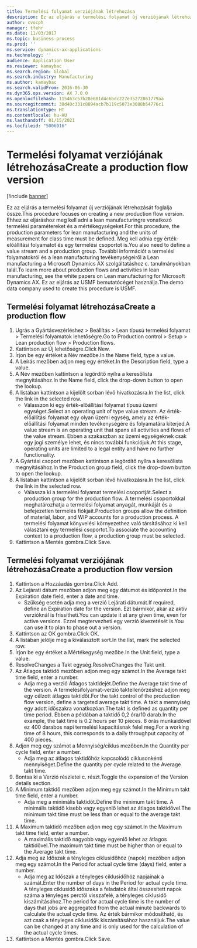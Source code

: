 ```yaml
---
title: Termelési folyamat verziójának létrehozása
description: Ez az eljárás a termelési folyamat új verziójának létrehozását foglalja össze.
author: cvocph
manager: tfehr
ms.date: 11/03/2017
ms.topic: business-process
ms.prod: ''
ms.service: dynamics-ax-applications
ms.technology: ''
audience: Application User
ms.reviewer: kamaybac
ms.search.region: Global
ms.search.industry: Manufacturing
ms.author: kamaybac
ms.search.validFrom: 2016-06-30
ms.dyn365.ops.version: AX 7.0.0
ms.openlocfilehash: 115463c57b28e681d4c6bdc227e35272861779aa
ms.sourcegitcommit: 38d40c331c8894acb7b119c5073e3088b54776c1
ms.translationtype: HT
ms.contentlocale: hu-HU
ms.lasthandoff: 01/15/2021
ms.locfileid: "5006916"
---
```

# <a name="create-a-production-flow-version"></a><span data-ttu-id="4664f-103">Termelési folyamat verziójának létrehozása</span><span class="sxs-lookup"><span data-stu-id="4664f-103">Create a production flow version</span></span>

[!include [banner](../../includes/banner.md)]

<span data-ttu-id="4664f-104">Ez az eljárás a termelési folyamat új verziójának létrehozását foglalja össze.</span><span class="sxs-lookup"><span data-stu-id="4664f-104">This procedure focuses on creating a new production flow version.</span></span> <span data-ttu-id="4664f-105">Ehhez az eljáráshoz meg kell adni a lean manufacturingre vonatkozó termelési paramétereket és a mértékegységeket.</span><span class="sxs-lookup"><span data-stu-id="4664f-105">For this procedure, the production parameters for lean manufacturing and the units of measurement for class time must be defined.</span></span> <span data-ttu-id="4664f-106">Meg kell adnia egy érték-előállítási folyamatot és egy termelési csoportot is.</span><span class="sxs-lookup"><span data-stu-id="4664f-106">You also need to define a value stream and a production group.</span></span> <span data-ttu-id="4664f-107">További információt a termelési folyamatokról és a lean manufacturing tevékenységeiről a Lean manufacturing a Microsoft Dynamics AX szolgáltatáshoz c. tanulmányokban talál.</span><span class="sxs-lookup"><span data-stu-id="4664f-107">To learn more about production flows and activities in lean manufacturing, see the white papers on Lean manufacturing for Microsoft Dynamics AX.</span></span> <span data-ttu-id="4664f-108">Ez az eljárás az USMF bemutatócéget használja.</span><span class="sxs-lookup"><span data-stu-id="4664f-108">The demo data company used to create this procedure is USMF.</span></span>


## <a name="create-a-production-flow"></a><span data-ttu-id="4664f-109">Termelési folyamat létrehozása</span><span class="sxs-lookup"><span data-stu-id="4664f-109">Create a production flow</span></span>
1. <span data-ttu-id="4664f-110">Ugrás a Gyártásvezérléshez > Beállítás > Lean típusú termelési folyamat > Termelési folyamatok lehetőségre.</span><span class="sxs-lookup"><span data-stu-id="4664f-110">Go to Production control > Setup > Lean production flow > Production flows.</span></span>
2. <span data-ttu-id="4664f-111">Kattintson az Új lehetőségre.</span><span class="sxs-lookup"><span data-stu-id="4664f-111">Click New.</span></span>
3. <span data-ttu-id="4664f-112">Írjon be egy értéket a Név mezőbe.</span><span class="sxs-lookup"><span data-stu-id="4664f-112">In the Name field, type a value.</span></span>
4. <span data-ttu-id="4664f-113">A Leírás mezőben adjon meg egy értéket.</span><span class="sxs-lookup"><span data-stu-id="4664f-113">In the Description field, type a value.</span></span>
5. <span data-ttu-id="4664f-114">A Név mezőben kattintson a legördítő nyílra a keresőlista megnyitásához.</span><span class="sxs-lookup"><span data-stu-id="4664f-114">In the Name field, click the drop-down button to open the lookup.</span></span>
6. <span data-ttu-id="4664f-115">A listában kattintson a kijelölt sorban lévő hivatkozásra.</span><span class="sxs-lookup"><span data-stu-id="4664f-115">In the list, click the link in the selected row.</span></span>
    * <span data-ttu-id="4664f-116">Válasszon ki egy érték-előállítási folyamat típusú üzemi egységet.</span><span class="sxs-lookup"><span data-stu-id="4664f-116">Select an operating unit of type value stream.</span></span> <span data-ttu-id="4664f-117">Az érték-előállítási folyamat egy olyan üzemi egység, amely az érték-előállítási folyamat minden tevékenységére és folyamatára kiterjed.</span><span class="sxs-lookup"><span data-stu-id="4664f-117">A value stream is an operating unit that spans all activities and flows of the value stream.</span></span> <span data-ttu-id="4664f-118">Ebben a szakaszban az üzemi egységeknek csak egy jogi személye lehet, és nincs további funkciójuk.</span><span class="sxs-lookup"><span data-stu-id="4664f-118">At this stage, operating units are limited to a legal entity and have no further functionality.</span></span>  
7. <span data-ttu-id="4664f-119">A Gyártási csoport mezőben kattintson a legördítő nyílra a keresőlista megnyitásához.</span><span class="sxs-lookup"><span data-stu-id="4664f-119">In the Production group field, click the drop-down button to open the lookup.</span></span>
8. <span data-ttu-id="4664f-120">A listában kattintson a kijelölt sorban lévő hivatkozásra.</span><span class="sxs-lookup"><span data-stu-id="4664f-120">In the list, click the link in the selected row.</span></span>
    * <span data-ttu-id="4664f-121">Válassza ki a termelési folyamat termelési csoportját.</span><span class="sxs-lookup"><span data-stu-id="4664f-121">Select a production group for the production flow.</span></span> <span data-ttu-id="4664f-122">A termelési csoportokkal meghatározhatja a termelési folyamat anyagát, munkáját és a befejezetlen termelés fiókjait.</span><span class="sxs-lookup"><span data-stu-id="4664f-122">Production groups allow the definition of material, labor, and WIP accounts for a production process.</span></span> <span data-ttu-id="4664f-123">A termelési folyamat könyvelési környezethez való társításához ki kell választani egy termelési csoportot.</span><span class="sxs-lookup"><span data-stu-id="4664f-123">To associate the accounting context to a production flow, a production group must be selected.</span></span>  
9. <span data-ttu-id="4664f-124">Kattintson a Mentés gombra.</span><span class="sxs-lookup"><span data-stu-id="4664f-124">Click Save.</span></span>

## <a name="create-a-production-flow-version"></a><span data-ttu-id="4664f-125">Termelési folyamat verziójának létrehozása</span><span class="sxs-lookup"><span data-stu-id="4664f-125">Create a production flow version</span></span>
1. <span data-ttu-id="4664f-126">Kattintson a Hozzáadás gombra.</span><span class="sxs-lookup"><span data-stu-id="4664f-126">Click Add.</span></span>
2. <span data-ttu-id="4664f-127">Az Lejárati dátum mezőben adjon meg egy dátumot és időpontot.</span><span class="sxs-lookup"><span data-stu-id="4664f-127">In the Expiration date field, enter a date and time.</span></span>
    * <span data-ttu-id="4664f-128">Szükség esetén adja meg a verzió Lejárati dátumát.</span><span class="sxs-lookup"><span data-stu-id="4664f-128">If required, define an Expiration date for the version.</span></span> <span data-ttu-id="4664f-129">Ezt bármikor, akár az aktív verzióknál is frissítheti.</span><span class="sxs-lookup"><span data-stu-id="4664f-129">You can update it at any given time, even for active versions.</span></span> <span data-ttu-id="4664f-130">Ezzel megtervezheti egy verzió kivezetését is.</span><span class="sxs-lookup"><span data-stu-id="4664f-130">You can use it to plan to phase out a version.</span></span>  
3. <span data-ttu-id="4664f-131">Kattintson az OK gombra.</span><span class="sxs-lookup"><span data-stu-id="4664f-131">Click OK.</span></span>
4. <span data-ttu-id="4664f-132">A listában jelölje meg a kiválasztott sort.</span><span class="sxs-lookup"><span data-stu-id="4664f-132">In the list, mark the selected row.</span></span>
5. <span data-ttu-id="4664f-133">Írjon be egy értéket a Mértékegység mezőbe.</span><span class="sxs-lookup"><span data-stu-id="4664f-133">In the Unit field, type a value.</span></span>
6. <span data-ttu-id="4664f-134">ResolveChanges a Takt egység.</span><span class="sxs-lookup"><span data-stu-id="4664f-134">ResolveChanges the Takt unit.</span></span>
7. <span data-ttu-id="4664f-135">Az Átlagos taktidő mezőben adjon meg egy számot.</span><span class="sxs-lookup"><span data-stu-id="4664f-135">In the Average takt time field, enter a number.</span></span>
    * <span data-ttu-id="4664f-136">Adja meg a verzió Átlagos taktidejét.</span><span class="sxs-lookup"><span data-stu-id="4664f-136">Define the Average takt time of the version.</span></span> <span data-ttu-id="4664f-137">A termelésifolyamat-verzió taktellenőrzéshez adjon meg egy célzott átlagos taktidőt.</span><span class="sxs-lookup"><span data-stu-id="4664f-137">For the takt control of the production flow version, define a targeted average takt time.</span></span> <span data-ttu-id="4664f-138">A takt a mennyiség egy adott időszakra vonatkozóan.</span><span class="sxs-lookup"><span data-stu-id="4664f-138">The takt is defined as quantity per time period.</span></span> <span data-ttu-id="4664f-139">Ebben a példában a taktidő 0,2 óra/10 darab.</span><span class="sxs-lookup"><span data-stu-id="4664f-139">In the example, the takt time is 0.2 hours per 10 pieces.</span></span> <span data-ttu-id="4664f-140">8 órás munkaidővel ez 400 darabos napi termelési kapacitásnak felel meg.</span><span class="sxs-lookup"><span data-stu-id="4664f-140">For a working time of 8 hours, this corresponds to a daily throughput capacity of 400 pieces.</span></span>  
8. <span data-ttu-id="4664f-141">Adjon meg egy számot a Mennyiség/ciklus mezőben.</span><span class="sxs-lookup"><span data-stu-id="4664f-141">In the Quantity per cycle field, enter a number.</span></span>
    * <span data-ttu-id="4664f-142">Adja meg az átlagos taktidőhöz kapcsolódó ciklusonkénti mennyiséget.</span><span class="sxs-lookup"><span data-stu-id="4664f-142">Define the quantity per cycle related to the Average takt time.</span></span>  
9. <span data-ttu-id="4664f-143">Bontsa ki a Verzió részletei c. részt.</span><span class="sxs-lookup"><span data-stu-id="4664f-143">Toggle the expansion of the Version details section.</span></span>
10. <span data-ttu-id="4664f-144">A Minimum taktidő mezőben adjon meg egy számot.</span><span class="sxs-lookup"><span data-stu-id="4664f-144">In the Minimum takt time field, enter a number.</span></span>
    * <span data-ttu-id="4664f-145">Adja meg a minimális taktidőt.</span><span class="sxs-lookup"><span data-stu-id="4664f-145">Define the minimum takt time.</span></span> <span data-ttu-id="4664f-146">A minimális taktidő kisebb vagy egyenlő lehet az átlagos taktidővel.</span><span class="sxs-lookup"><span data-stu-id="4664f-146">The minimum takt time must be less than or equal to the average takt time.</span></span>  
11. <span data-ttu-id="4664f-147">A Maximum taktidő mezőben adjon meg egy számot.</span><span class="sxs-lookup"><span data-stu-id="4664f-147">In the Maximum takt time field, enter a number.</span></span>
    * <span data-ttu-id="4664f-148">A maximális taktidő nagyobb vagy egyenlő lehet az átlagos taktidővel.</span><span class="sxs-lookup"><span data-stu-id="4664f-148">The maximum takt time must be higher than or equal to the Average takt time.</span></span>  
12. <span data-ttu-id="4664f-149">Adja meg az Időszak a tényleges ciklusidőhöz (napok) mezőben adjon meg egy számot.</span><span class="sxs-lookup"><span data-stu-id="4664f-149">In the Period for actual cycle time (days) field, enter a number.</span></span>
    * <span data-ttu-id="4664f-150">Adja meg az Időszak a tényleges ciklusidőhöz napjainak a számát.</span><span class="sxs-lookup"><span data-stu-id="4664f-150">Enter the number of days in the Period for actual cycle time.</span></span> <span data-ttu-id="4664f-151">A tényleges ciklusidő időszaka a feladatok által összesített napok száma a tényleges perctől visszafelé, a tényleges ciklusidő kiszámításához.</span><span class="sxs-lookup"><span data-stu-id="4664f-151">The period for actual cycle time is the number of days that jobs are aggregated from the actual minute backwards to calculate the actual cycle time.</span></span> <span data-ttu-id="4664f-152">Az érték bármikor módosítható, és azt csak a tényleges ciklusidők kiszámításához használjuk.</span><span class="sxs-lookup"><span data-stu-id="4664f-152">The value can be changed at any time and is only used for the calculation of the actual cycle times.</span></span>  
13. <span data-ttu-id="4664f-153">Kattintson a Mentés gombra.</span><span class="sxs-lookup"><span data-stu-id="4664f-153">Click Save.</span></span>

